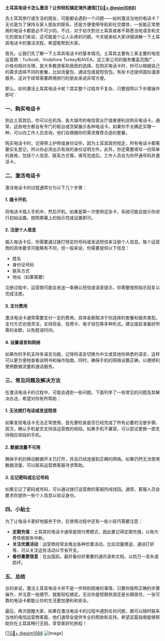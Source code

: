 **土耳其电话卡怎么激活？让你轻松搞定海外通信[[TG💪+ @esim1088](https://t.me/s/esim1088)]**

去土耳其旅行或生活的朋友，可能都会遇到一个问题——如何激活当地的电话卡？无论是为了保持与家人朋友的联系，还是方便使用导航和社交媒体，一张能正常使用的电话卡都是必不可少的。不过，对于初次到访土耳其或者不熟悉当地语言和文化的朋友们来说，这可能是个让人头疼的问题。今天就来给大家详细讲解一下土耳其电话卡的激活流程，希望能帮到大家。

首先，让我们先了解一下土耳其电话卡的基本情况。土耳其主要有三家主要的电信运营商：Turkcell、Vodafone Turkey和AVEA。这三家公司的服务覆盖范围广，价格也相对合理，是大多数游客和居民的选择。在购买电话卡时，你可以根据自己的需求选择不同的套餐，比如流量包、通话包或是短信包。有些卡还提供国际漫游服务，这对于经常需要跨境旅行的朋友来说非常方便。

那么，如何激活土耳其电话卡呢？其实整个过程并不复杂，只要按照以下步骤操作即可：

### 一、购买电话卡

到达土耳其后，你可以在机场、各大城市的电信营业厅或者便利店购买电话卡。通常，这些地方都会有专门的柜台或货架展示各种电话卡。如果你不太确定买哪一种，可以向工作人员咨询，他们会根据你的需求推荐合适的套餐。

购买电话卡时，记得带上护照或身份证件。因为土耳其政府规定，所有电话卡都需要实名登记，所以你必须出示有效的身份证明文件。此外，你还需要填写一份简单的表格，包括个人信息、联系方式等。填写完成后，工作人员会为你开通号码并激活卡。

### 二、激活电话卡

激活电话卡的过程通常分为以下几个步骤：

#### 1. 插卡开机

将电话卡插入手机中，然后开机。如果是第一次使用这张卡，系统可能会提示你进行初始设置。按照屏幕上的指示完成设置即可。

#### 2. 注册个人信息

插入电话卡后，你需要通过拨打特定的号码或发送短信来注册个人信息。每个运营商的具体要求可能略有不同，但一般来说，你需要提供以下信息：

- 姓名
- 身份证号码
- 联系方式
- 地址（如果需要）

注册过程中，运营商可能会发送一条确认短信或语音提示，你需要按照指示回复以完成注册。

#### 3. 支付费用

激活电话卡通常需要支付一定的费用，具体金额取决于你选择的套餐和服务类型。支付方式也很灵活，支持现金、信用卡、电子钱包等多种形式。建议提前准备好所需的金额，以免耽误时间。

#### 4. 设置语言和网络

如果你的手机支持多语言功能，记得将语言切换为中文或其他你熟悉的语言，这样可以更方便地查看说明书和操作指南。同时，确保手机的网络设置正确，以便顺利使用数据流量和通话服务。

### 三、常见问题及解决方法

在激活电话卡的过程中，可能会遇到一些问题。下面列举了一些常见的问题及其解决办法，希望对你有所帮助：

#### 1. 无法拨打电话或发送短信

如果发现电话卡无法正常使用，首先要检查是否已经完成了所有必要的注册步骤。其次，确认手机是否支持该运营商的频段。如果手机不兼容，可以尝试更换一部支持相应频段的手机。

#### 2. 数据流量不可用

确保手机的移动数据开关已打开，并且已经连接到正确的网络。如果仍然无法使用数据流量，可以联系运营商客服寻求帮助。

#### 3. 忘记密码或忘记号码

如果忘记了密码或号码，可以通过拨打运营商的客服热线找回。通常，客服人员会要求你提供一些个人信息以验证身份。

### 四、小贴士

为了让电话卡更好地服务于你，在使用过程中还有一些小技巧需要注意：

- **定期充值**：土耳其的电话卡通常是预付费模式，因此要记得定期充值，以免欠费导致服务中断。
- **关注优惠活动**：运营商经常会推出各种优惠活动，比如流量赠送、通话打折等，可以关注这些活动以节省开支。
- **备份重要信息**：在出国前，最好备份好重要的通讯录和文档，以防万一丢失或损坏。

### 五、总结

总的来说，激活土耳其电话卡并不是一件特别困难的事情，只要你按照正确的步骤操作，并注意一些细节，就能轻松搞定。无论你是短期旅游还是长期居住，一张可靠的电话卡都能让你的生活更加便利和安全。

最后，再次提醒大家，如果在激活电话卡的过程中遇到任何问题，都可以随时联系当地的电信运营商客服，他们通常会提供专业的帮助和支持。希望这篇指南能够帮助你在土耳其畅行无阻，享受美好的旅程！

[[TG💪+ @esim1088](https://t.me/s/esim1088) ![Image](https://i.postimg.cc/4NQfJmqS/Snipaste-2025-05-13-00-14-12.png)]